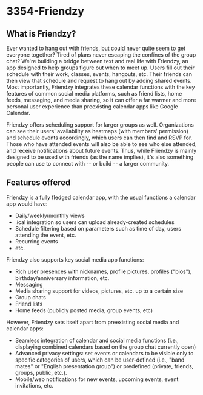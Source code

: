 # 3354-Friendzy

## What is Friendzy?

Ever wanted to hang out with friends, but could never quite seem to get everyone together? Tired of plans never escaping the confines of the group chat? We're building a bridge between text and real life with Friendzy, an app designed to help groups figure out when to meet up. Users fill out their schedule with their work, classes, events, hangouts, etc. Their friends can then view that schedule and request to hang out by adding shared events. Most importantly, Friendzy integrates these calendar functions with the key features of common social media platforms, such as friend lists, home feeds, messaging, and media sharing, so it can offer a far warmer and more personal user experience than preexisting calendar apps like Google Calendar.

Friendzy offers scheduling support for larger groups as well. Organizations can see their users' availability as heatmaps (with members' permission) and schedule events accordingly, which users can then find and RSVP for. Those who have attended events will also be able to see who else attended, and receive notifications about future events. Thus, while Friendzy is mainly designed to be used with friends (as the name implies), it's also something people can use to connect with -- or build -- a larger community.


## Features offered

Friendzy is a fully fledged calendar app, with the usual functions a calendar app would have:

- Daily/weekly/monthly views
- .ical integration so users can upload already-created schedules
- Schedule filtering based on parameters such as time of day, users attending the event, etc.
- Recurring events
- etc.

Friendzy also supports key social media app functions:

- Rich user presences with nicknames, profile pictures, profiles ("bios"), birthday/anniversary information, etc.
- Messaging
- Media sharing support for videos, pictures, etc. up to a certain size
- Group chats
- Friend lists
- Home feeds (publicly posted media, group events, etc)

However, Friendzy sets itself apart from preexisting social media and calendar apps:

- Seamless integration of calendar and social media functions (i.e., displaying combined calendars based on the group chat currently open)
- Advanced privacy settings: set events or calendars to be visible only to specific categories of users, which can be user-defined (i.e., "band mates" or "English presentation group") or predefined (private, friends, groups, public, etc.).
- Mobile/web notifications for new events, upcoming events, event invitations, etc.
